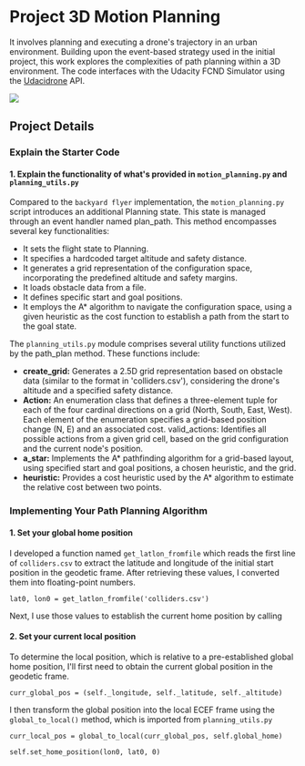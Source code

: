 # Project 3D Motion Planning

It involves planning and executing a drone's trajectory in an urban environment. Building upon the event-based strategy used in the initial project, this work explores the complexities of path planning within a 3D environment. The code interfaces with the Udacity FCND Simulator using the [Udacidrone](https://udacity.github.io/udacidrone/) API.

![](https://github.com/1Px-Vision/UAV-Control-Physics-Informed-Machine-Learning/blob/main/Project_3D_Motion_Planning/drone_flying.gif)

## Project Details

### Explain the Starter Code
#### 1. Explain the functionality of what's provided in ````motion_planning.py```` and ````planning_utils.py````

Compared to the ````backyard flyer```` implementation, the ````motion_planning.py```` script introduces an additional Planning state. This state is managed through an event handler named plan_path. This method encompasses several key functionalities:

* It sets the flight state to Planning.
* It specifies a hardcoded target altitude and safety distance.
* It generates a grid representation of the configuration space, incorporating the predefined altitude and safety margins.
* It loads obstacle data from a file.
* It defines specific start and goal positions.
* It employs the A* algorithm to navigate the configuration space, using a given heuristic as the cost function to establish a path from the start to the goal state.

The ````planning_utils.py```` module comprises several utility functions utilized by the path_plan method. These functions include:

* **create_grid:** Generates a 2.5D grid representation based on obstacle data (similar to the format in 'colliders.csv'), considering the drone's altitude and a specified safety distance.
* **Action:** An enumeration class that defines a three-element tuple for each of the four cardinal directions on a grid (North, South, East, West). Each element of the enumeration specifies a grid-based position change (N, E) and an associated cost.
valid_actions: Identifies all possible actions from a given grid cell, based on the grid configuration and the current node's position.
* **a_star:** Implements the A* pathfinding algorithm for a grid-based layout, using specified start and goal positions, a chosen heuristic, and the grid.
* **heuristic:** Provides a cost heuristic used by the A* algorithm to estimate the relative cost between two points.

### Implementing Your Path Planning Algorithm
#### 1. Set your global home position

I developed a function named ````get_latlon_fromfile```` which reads the first line of ````colliders.csv```` to extract the latitude and longitude of the initial start position in the geodetic frame. After retrieving these values, I converted them into floating-point numbers.
````
lat0, lon0 = get_latlon_fromfile('colliders.csv')
````
Next, I use those values to establish the current home position by calling

#### 2. Set your current local position

To determine the local position, which is relative to a pre-established global home position, I'll first need to obtain the current global position in the geodetic frame.
````
curr_global_pos = (self._longitude, self._latitude, self._altitude)
````
I then transform the global position into the local ECEF frame using the ````global_to_local()```` method, which is imported from ````planning_utils.py````
````
curr_local_pos = global_to_local(curr_global_pos, self.global_home)
````


````
self.set_home_position(lon0, lat0, 0)
````

